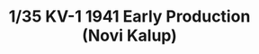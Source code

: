 ---
layout: product
title: "1/35 KV-1 1941 Early Production (Novi Kalup)"
price: "7500" 
desc: "Maketa"
img_path: "/assets/img/TAM35373.webp"
brand: "N/A"
available: true
special_offer: false
new: true
soon: false
cat: "010000"
subcat: "010300"
subsubcat: "0N/A"
sifra: "TAM35373"
popular: false
---